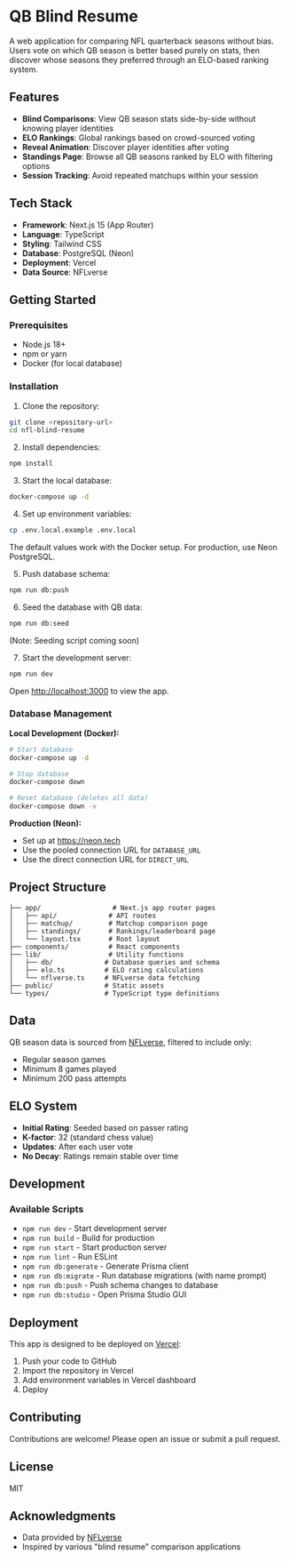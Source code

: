 # QB Blind Resume

A web application for comparing NFL quarterback seasons without bias. Users vote on which QB season is better based purely on stats, then discover whose seasons they preferred through an ELO-based ranking system.

## Features

- **Blind Comparisons**: View QB season stats side-by-side without knowing player identities
- **ELO Rankings**: Global rankings based on crowd-sourced voting
- **Reveal Animation**: Discover player identities after voting
- **Standings Page**: Browse all QB seasons ranked by ELO with filtering options
- **Session Tracking**: Avoid repeated matchups within your session

## Tech Stack

- **Framework**: Next.js 15 (App Router)
- **Language**: TypeScript
- **Styling**: Tailwind CSS
- **Database**: PostgreSQL (Neon)
- **Deployment**: Vercel
- **Data Source**: NFLverse

## Getting Started

### Prerequisites

- Node.js 18+
- npm or yarn
- Docker (for local database)

### Installation

1. Clone the repository:
```bash
git clone <repository-url>
cd nfl-blind-resume
```

2. Install dependencies:
```bash
npm install
```

3. Start the local database:
```bash
docker-compose up -d
```

4. Set up environment variables:
```bash
cp .env.local.example .env.local
```

The default values work with the Docker setup. For production, use Neon PostgreSQL.

5. Push database schema:
```bash
npm run db:push
```

6. Seed the database with QB data:
```bash
npm run db:seed
```
(Note: Seeding script coming soon)

7. Start the development server:
```bash
npm run dev
```

Open [http://localhost:3000](http://localhost:3000) to view the app.

### Database Management

**Local Development (Docker):**
```bash
# Start database
docker-compose up -d

# Stop database
docker-compose down

# Reset database (deletes all data)
docker-compose down -v
```

**Production (Neon):**
- Set up at https://neon.tech
- Use the pooled connection URL for `DATABASE_URL`
- Use the direct connection URL for `DIRECT_URL`

## Project Structure

```
├── app/                  # Next.js app router pages
│   ├── api/             # API routes
│   ├── matchup/         # Matchup comparison page
│   ├── standings/       # Rankings/leaderboard page
│   └── layout.tsx       # Root layout
├── components/          # React components
├── lib/                 # Utility functions
│   ├── db/             # Database queries and schema
│   ├── elo.ts          # ELO rating calculations
│   └── nflverse.ts     # NFLverse data fetching
├── public/             # Static assets
└── types/              # TypeScript type definitions
```

## Data

QB season data is sourced from [NFLverse](https://github.com/nflverse), filtered to include only:
- Regular season games
- Minimum 8 games played
- Minimum 200 pass attempts

## ELO System

- **Initial Rating**: Seeded based on passer rating
- **K-factor**: 32 (standard chess value)
- **Updates**: After each user vote
- **No Decay**: Ratings remain stable over time

## Development

### Available Scripts

- `npm run dev` - Start development server
- `npm run build` - Build for production
- `npm run start` - Start production server
- `npm run lint` - Run ESLint
- `npm run db:generate` - Generate Prisma client
- `npm run db:migrate` - Run database migrations (with name prompt)
- `npm run db:push` - Push schema changes to database
- `npm run db:studio` - Open Prisma Studio GUI

## Deployment

This app is designed to be deployed on [Vercel](https://vercel.com):

1. Push your code to GitHub
2. Import the repository in Vercel
3. Add environment variables in Vercel dashboard
4. Deploy

## Contributing

Contributions are welcome! Please open an issue or submit a pull request.

## License

MIT

## Acknowledgments

- Data provided by [NFLverse](https://github.com/nflverse)
- Inspired by various "blind resume" comparison applications
